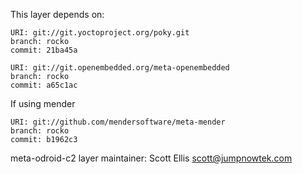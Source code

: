 This layer depends on:

    URI: git://git.yoctoproject.org/poky.git
    branch: rocko
    commit: 21ba45a

    URI: git://git.openembedded.org/meta-openembedded
    branch: rocko
    commit: a65c1ac

If using mender

    URI: git://github.com/mendersoftware/meta-mender
    branch: rocko
    commit: b1962c3

    
meta-odroid-c2 layer maintainer: Scott Ellis <scott@jumpnowtek.com>

